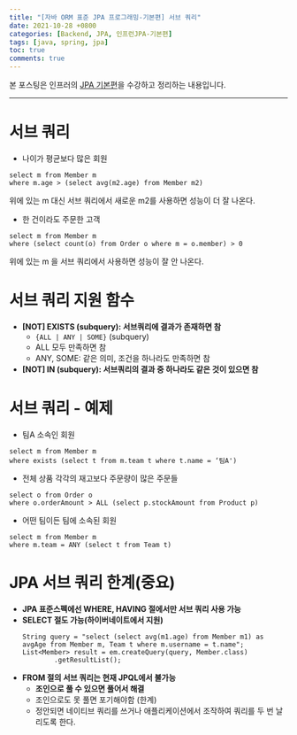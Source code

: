 ```yaml
---
title: "[자바 ORM 표준 JPA 프로그래밍-기본편] 서브 쿼리"
date: 2021-10-28 +0800
categories: [Backend, JPA, 인프런JPA-기본편]
tags: [java, spring, jpa]
toc: true
comments: true
---
```


본 포스팅은 인프러의 [JPA 기본편](https://www.inflearn.com/course/ORM-JPA-Basic#)을 수강하고 정리하는 내용입니다.

<hr>

# 서브 쿼리
- 나이가 평균보다 많은 회원

~~~
select m from Member m
where m.age > (select avg(m2.age) from Member m2)
~~~

위에 있는 m 대신 서브 쿼리에서 새로운 m2를 사용하면 성능이 더 잘 나온다.

- 한 건이라도 주문한 고객

~~~
select m from Member m
where (select count(o) from Order o where m = o.member) > 0
~~~

위에 있는 m 을 서브 쿼리에서 사용하면 성능이 잘 안 나온다.

# 서브 쿼리 지원 함수
- <b>[NOT] EXISTS (subquery): 서브쿼리에 결과가 존재하면 참</b>
  - `{ALL | ANY | SOME}` (subquery)
  - ALL 모두 만족하면 참
  - ANY, SOME: 같은 의미, 조건을 하나라도 만족하면 참
- <b>[NOT] IN (subquery): 서브쿼리의 결과 중 하나라도 같은 것이 있으면 참</b>

# 서브 쿼리 - 예제
- 팀A 소속인 회원

~~~
select m from Member m
where exists (select t from m.team t where t.name = ‘팀A')
~~~

- 전체 상품 각각의 재고보다 주문량이 많은 주문들

~~~
select o from Order o
where o.orderAmount > ALL (select p.stockAmount from Product p)
~~~

- 어떤 팀이든 팀에 소속된 회원

~~~
select m from Member m
where m.team = ANY (select t from Team t)
~~~

# JPA 서브 쿼리 한계(중요)
- <b>JPA 표준스펙에선 WHERE, HAVING 절에서만 서브 쿼리 사용 가능</b>
- <b>SELECT 절도 가능(하이버네이트에서 지원)</b>
  ~~~
  String query = "select (select avg(m1.age) from Member m1) as avgAge from Member m, Team t where m.username = t.name";
  List<Member> result = em.createQuery(query, Member.class)
          .getResultList();
  ~~~
- <b>FROM 절의 서브 쿼리는 현재 JPQL에서 불가능</b>
  - <b>조인으로 풀 수 있으면 풀어서 해결</b>
  - 조인으로도 못 풀면 포기해야함 (한계)
  - 정안되면 네이티브 쿼리를 쓰거나 애플리케이션에서 조작하여 쿼리를 두 번 날리도록 한다.
